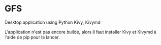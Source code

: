 # GFS
  Desktop application using Python Kivy, Kivymd

  L'application n'est pas encore buildé, alors il faut installer Kivy et Kivymd à l'aide de pip pour la lancer.
